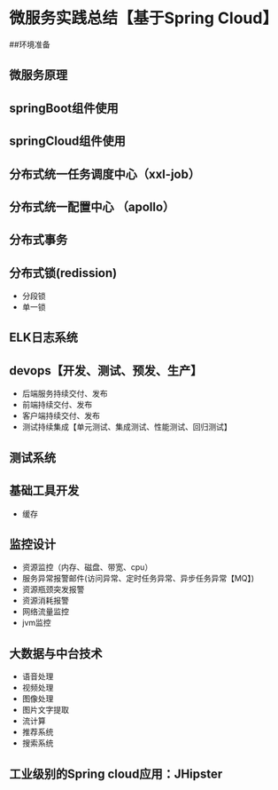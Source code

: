 # 微服务实践总结【基于Spring Cloud】
 
##环境准备

## 微服务原理
## springBoot组件使用
## springCloud组件使用
## 分布式统一任务调度中心（xxl-job）
## 分布式统一配置中心 （apollo）
## 分布式事务
## 分布式锁(redission)
* 分段锁
* 单一锁
## ELK日志系统
## devops【开发、测试、预发、生产】
* 后端服务持续交付、发布 
* 前端持续交付、发布
* 客户端持续交付、发布
* 测试持续集成【单元测试、集成测试、性能测试、回归测试】

## 测试系统
## 基础工具开发
* 缓存

## 监控设计
* 资源监控（内存、磁盘、带宽、cpu）
* 服务异常报警邮件(访问异常、定时任务异常、异步任务异常【MQ】)
* 资源瓶颈突发报警
* 资源消耗报警
* 网络流量监控
* jvm监控
## 大数据与中台技术
* 语音处理
* 视频处理
* 图像处理
* 图片文字提取
* 流计算
* 推荐系统
* 搜索系统
## 工业级别的Spring cloud应用：JHipster